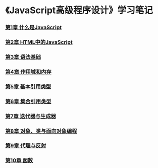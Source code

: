# 《JavaScript高级程序设计》学习笔记
### [第1章 什么是JavaScript](https://github.com/OUDUIDUI/professional_javascript_web_developer/tree/CHAPTER1_What_Is_JavaScript)
### [第2章 HTML中的JavaScript](https://github.com/OUDUIDUI/professional_javascript_web_developer/tree/CHAPTER2_JavaScript_in_HTML)
### [第3章 语法基础](https://github.com/OUDUIDUI/professional_javascript_web_developer/tree/CHAPTER3_Language_Basics)
### [第4章 作用域和内存](https://github.com/OUDUIDUI/professional_javascript_web_developer/tree/CHAPTER4_Variable_Scope_And_Memory)
### [第5章 基本引用类型](https://github.com/OUDUIDUI/professional_javascript_web_developer/tree/CHAPTER5_Basic_Reference_Type)
### [第6章 集合引用类型](https://github.com/OUDUIDUI/professional_javascript_web_developer/tree/CHAPTER6_Collection_Reference_Types)
### [第7章 迭代器与生成器](https://github.com/OUDUIDUI/professional_javascript_web_developer/tree/CHARTER7_Iterators_And_Generators)
### [第8章 对象、类与面向对象编程](https://github.com/OUDUIDUI/professional-javascript-web-developer/tree/CHARTER8_Objects_Classes_and_Object-Oriented_Programming)
### [第9章 代理与反射](https://github.com/OUDUIDUI/professional-javascript-web-developer/tree/CHARTER9_Proxies_and_Reflect)
### [第10章 函数](https://github.com/OUDUIDUI/professional-javascript-web-developer/tree/CHARTER10_Functions)